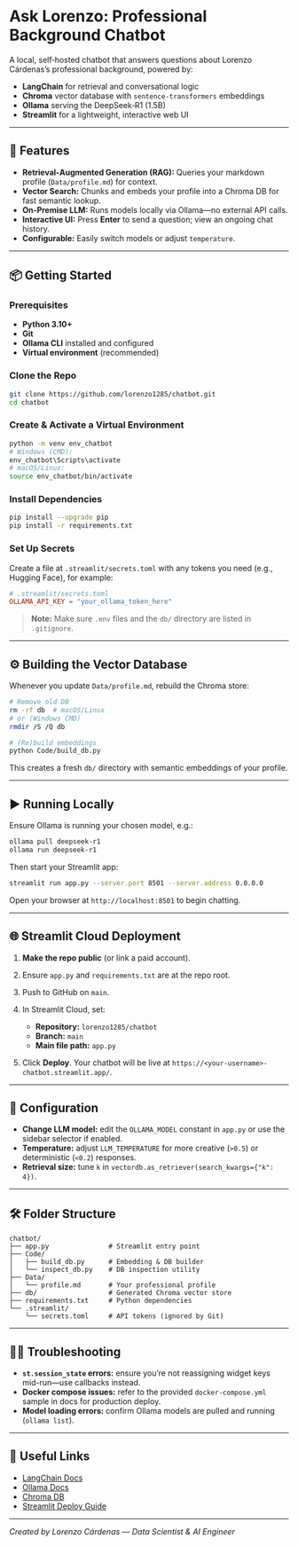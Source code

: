 # Ask Lorenzo: Professional Background Chatbot

A local, self‑hosted chatbot that answers questions about Lorenzo Cárdenas’s professional background, powered by:

* **LangChain** for retrieval and conversational logic
* **Chroma** vector database with `sentence-transformers` embeddings
* **Ollama** serving the DeepSeek‑R1 (1.5B)
* **Streamlit** for a lightweight, interactive web UI

---

## 🚀 Features

* **Retrieval‑Augmented Generation (RAG):** Queries your markdown profile (`Data/profile.md`) for context.
* **Vector Search:** Chunks and embeds your profile into a Chroma DB for fast semantic lookup.
* **On‑Premise LLM:** Runs models locally via Ollama—no external API calls.
* **Interactive UI:** Press **Enter** to send a question; view an ongoing chat history.
* **Configurable:** Easily switch models or adjust `temperature`.

---

## 📦 Getting Started

### Prerequisites

* **Python 3.10+**
* **Git**
* **Ollama CLI** installed and configured
* **Virtual environment** (recommended)

### Clone the Repo

```bash
git clone https://github.com/lorenzo1285/chatbot.git
cd chatbot
```

### Create & Activate a Virtual Environment

```bash
python -m venv env_chatbot
# Windows (CMD):
env_chatbot\Scripts\activate
# macOS/Linux:
source env_chatbot/bin/activate
```

### Install Dependencies

```bash
pip install --upgrade pip
pip install -r requirements.txt
```

### Set Up Secrets

Create a file at `.streamlit/secrets.toml` with any tokens you need (e.g., Hugging Face), for example:

```toml
# .streamlit/secrets.toml
OLLAMA_API_KEY = "your_ollama_token_here"
```

> **Note:** Make sure `.env` files and the `db/` directory are listed in `.gitignore`.

---

## ⚙️ Building the Vector Database

Whenever you update `Data/profile.md`, rebuild the Chroma store:

```bash
# Remove old DB
rm -rf db  # macOS/Linux
# or (Windows CMD)
rmdir /S /Q db

# (Re)build embeddings
python Code/build_db.py
```

This creates a fresh `db/` directory with semantic embeddings of your profile.

---

## ▶️ Running Locally

Ensure Ollama is running your chosen model, e.g.:

```bash
ollama pull deepseek-r1
ollama run deepseek-r1
```

Then start your Streamlit app:

```bash
streamlit run app.py --server.port 8501 --server.address 0.0.0.0
```

Open your browser at `http://localhost:8501` to begin chatting.

---

## 🌐 Streamlit Cloud Deployment

1. **Make the repo public** (or link a paid account).
2. Ensure `app.py` and `requirements.txt` are at the repo root.
3. Push to GitHub on `main`.
4. In Streamlit Cloud, set:

   * **Repository:** `lorenzo1285/chatbot`
   * **Branch:** `main`
   * **Main file path:** `app.py`
5. Click **Deploy**. Your chatbot will be live at `https://<your-username>-chatbot.streamlit.app/`.

---

## 🔧 Configuration

* **Change LLM model:** edit the `OLLAMA_MODEL` constant in `app.py` or use the sidebar selector if enabled.
* **Temperature:** adjust `LLM_TEMPERATURE` for more creative (`>0.5`) or deterministic (`<0.2`) responses.
* **Retrieval size:** tune `k` in `vectordb.as_retriever(search_kwargs={"k": 4})`.

---

## 🛠️ Folder Structure

```
chatbot/
├── app.py               # Streamlit entry point
├── Code/
│   ├── build_db.py      # Embedding & DB builder
│   └── inspect_db.py    # DB inspection utility
├── Data/
│   └── profile.md       # Your professional profile
├── db/                  # Generated Chroma vector store
├── requirements.txt     # Python dependencies
└── .streamlit/
    └── secrets.toml     # API tokens (ignored by Git)
```

---

## 🙋‍♂️ Troubleshooting

* **`st.session_state` errors:** ensure you’re not reassigning widget keys mid-run—use callbacks instead.
* **Docker compose issues:** refer to the provided `docker-compose.yml` sample in docs for production deploy.
* **Model loading errors:** confirm Ollama models are pulled and running (`ollama list`).

---

## 🔗 Useful Links

* [LangChain Docs](https://langchain.com)
* [Ollama Docs](https://ollama.com/docs)
* [Chroma DB](https://chromadb.com)
* [Streamlit Deploy Guide](https://docs.streamlit.io/streamlit-cloud)

---

*Created by Lorenzo Cárdenas — Data Scientist & AI Engineer*
